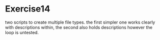 # Exercise14

two scripts to create multiple file types. the first simpler one works clearly with descriptions within,
the second also holds descriptions however the loop is untested.
